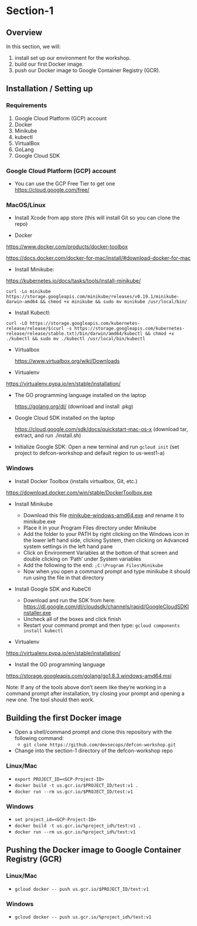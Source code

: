 # Section-1

## Overview
In this section, we will:
1. install set up our environment for the workshop.
2. build our first Docker image.
3. push our Docker image to Google Container Registry (GCR).

## Installation / Setting up

### Requirements
1. Google Cloud Platform (GCP) account
2. Docker
3. Minikube
4. kubectl 
5. VirtualBox
6. GoLang
7. Google Cloud SDK

### Google Cloud Platform (GCP) account 
* You can use the GCP Free Tier to get one
 https://cloud.google.com/free/


### MacOS/Linux

* Install Xcode from app store (this will install Git so you can clone the repo)

* Docker

https://www.docker.com/products/docker-toolbox

https://docs.docker.com/docker-for-mac/install/#download-docker-for-mac

* Install Minikube:

https://kubernetes.io/docs/tasks/tools/install-minikube/

```
curl -Lo minikube https://storage.googleapis.com/minikube/releases/v0.19.1/minikube-darwin-amd64 && chmod +x minikube && sudo mv minikube /usr/local/bin/
```

* Install Kubectl:

```
curl -LO https://storage.googleapis.com/kubernetes-release/release/$(curl -s https://storage.googleapis.com/kubernetes-release/release/stable.txt)/bin/darwin/amd64/kubectl && chmod +x ./kubectl && sudo mv ./kubectl /usr/local/bin/kubectl
```

* Virtualbox

    https://www.virtualbox.org/wiki/Downloads

* Virtualenv

https://virtualenv.pypa.io/en/stable/installation/

* The GO programming language installed on the laptop

    https://golang.org/dl/ (download and install .pkg)

* Google Cloud SDK installed on the laptop

    https://cloud.google.com/sdk/docs/quickstart-mac-os-x (download tar, extract, and run ./install.sh)

* Initialize Google SDK: Open a new terminal and run `gcloud init` (set project to defcon-workshop and default region to us-west1-a)


### Windows

* Install Docker Toolbox (installs virtualbox, Git, etc.)

https://download.docker.com/win/stable/DockerToolbox.exe

* Install Minikube
    * Download this file [minikube-windows-amd64.exe](https://storage.googleapis.com/minikube/releases/latest/minikube-windows-amd64.exe) and rename it to minikube.exe
    * Place it in your Program Files directory under Minikube
    * Add the folder to your PATH by right clicking on the Windows icon in the lower left hand side, clicking System, then clicking on Advanced system settings in the left hand pane
    * Click on Environment Variables at the bottom of that screen and double clicking on ‘Path’ under System variables
    * Add the following to the end: `;C:\Program Files\Minikube`
    * Now when you open a command prompt and type minikube it should run using the file in that directory

* Install Google SDK and KubeCtl

    * Download and run the SDK from here: https://dl.google.com/dl/cloudsdk/channels/rapid/GoogleCloudSDKInstaller.exe
    * Uncheck all of the boxes and click finish
    * Restart your command prompt and then type: `gcloud components install kubectl`

* Virtualenv

https://virtualenv.pypa.io/en/stable/installation/

* Install the GO programming language

https://storage.googleapis.com/golang/go1.8.3.windows-amd64.msi

Note: If any of the tools above don’t seem like they’re working in a command prompt after installation, try closing your prompt and opening a new one.  The tool should then work.


## Building the first Docker image
* Open a shell/command prompt and clone this repository with the following command:
    * `git clone https://github.com/devsecops/defcon-workshop.git`
*  Change into the section-1 directory of the defcon-workshop repo

### Linux/Mac
* `export PROJECT_ID=<GCP-Project-ID>`
* `docker build -t us.gcr.io/$PROJECT_ID/test:v1 .`
* `docker run --rm us.gcr.io/$PROJECT_ID/test:v1`

### Windows
* `set project_id=<GCP-Project-ID>`
* `docker build -t us.gcr.io/%project_id%/test:v1 .`
* `docker run --rm us.gcr.io/%project_id%/test:v1`


## Pushing the Docker image to Google Container Registry (GCR)

### Linux/Mac
* `gcloud docker -- push us.gcr.io/$PROJECT_ID/test:v1`
### Windows
* `gcloud docker -- push us.gcr.io/%project_id%/test:v1`
